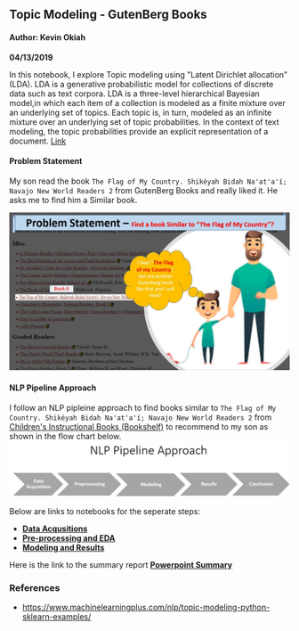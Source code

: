 


## Topic Modeling - GutenBerg Books

#### Author: Kevin Okiah

**04/13/2019**

In this notebook, I explore Topic modeling using "Latent Dirichlet allocation" (LDA). LDA is a generative probabilistic model for collections of
discrete data such as text corpora. LDA is a three-level hierarchical Bayesian model,in which each item of a collection is modeled as a finite mixture over an underlying set of topics. Each topic is, in turn, modeled as an infinite mixture over an underlying set of topic probabilities. In the context of text modeling, the topic probabilities provide an explicit representation of a document. [Link](http://www.jmlr.org/papers/volume3/blei03a/blei03a.pdf)

#### Problem Statement
My son read the book `The Flag of My Country. Shikéyah Bidah Na'at'a'í; Navajo New World Readers 2` from GutenBerg Books and really liked it. He asks me to find him a Similar book.

![](https://github.com/kevimwe/NaturalLanguageProcessing-NLP/blob/master/TopicModeling/topic_modeling.JPG)


#### NLP Pipeline Approach
I follow an NLP pipleine approach to find books similar to `The Flag of My Country. Shikéyah Bidah Na'at'a'í; Navajo New World Readers 2` from [Children's Instructional Books (Bookshelf)](https://www.gutenberg.org/wiki/Children%27s_Instructional_Books_(Bookshelf)) to recommend to my son as shown in the flow chart below.
![](https://github.com/kevimwe/NaturalLanguageProcessing-NLP/blob/master/TopicModeling/nlp_pipeline.JPG)

Below are links to notebooks for the seperate steps:
* [**Data Acqusitions**](https://github.com/kevimwe/NaturalLanguageProcessing-NLP/blob/master/TopicModeling/Notebooks/Scrape_GuternsbergBooks.ipynb)
* [**Pre-processing and EDA**](https://github.com/kevimwe/NaturalLanguageProcessing-NLP/blob/master/TopicModeling/Notebooks/TextCleaning_and_EDA.ipynb)
* [**Modeling and Results**](https://github.com/kevimwe/NaturalLanguageProcessing-NLP/blob/master/TopicModeling/TopicModeling_IMDB_ActionMoviesReviews-LDA.ipynb)

Here is the link to the summary report [**Powerpoint Summary**](https://github.com/kevimwe/NaturalLanguageProcessing-NLP/blob/master/TopicModeling/Results/TopicModelingTermPresentation.pdf) 



   
### References
* https://www.machinelearningplus.com/nlp/topic-modeling-python-sklearn-examples/
